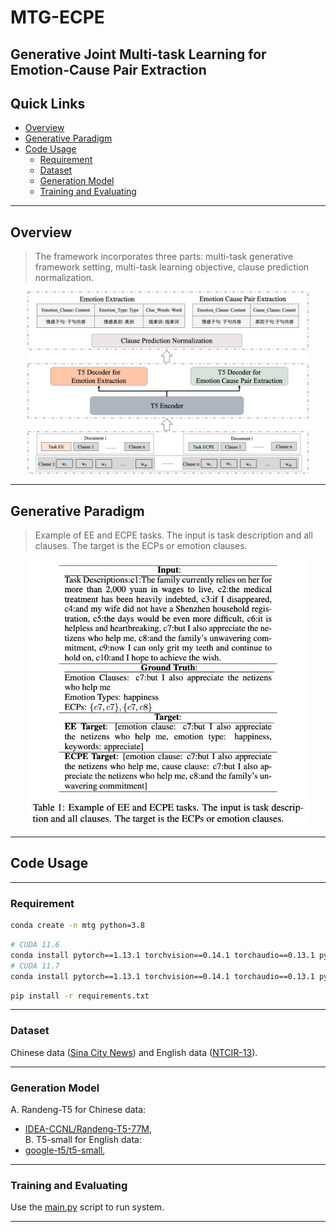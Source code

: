 # MTG-ECPE

## Generative Joint Multi-task Learning for Emotion-Cause Pair Extraction

## Quick Links
- [Overview](#overview)
- [Generative Paradigm](#generative_paradigm)
- [Code Usage](#code)
  - [Requirement](#requirement)
  - [Dataset](#data)
  - [Generation Model](#g_model)
  - [Training and Evaluating](#train&eval)


----------

## Overview<a name="overview" />

> The framework incorporates three parts: multi-task generative framework setting, multi-task learning objective, clause prediction normalization.

<p align="center">
  <img src="./figures/fig2.jpg" width="450"/>
</p>

----------
## Generative Paradigm<a name="generative_paradigm" />

> Example of EE and ECPE tasks. The input is task description and all clauses. The target is the ECPs or emotion clauses.

<p align="center">
  <img src="./figures/table1.jpg" width="450"/>
</p>

----------

## Code Usage<a name="code" />


----------
### Requirement<a name="requirement" />

``` bash 
conda create -n mtg python=3.8
```

``` bash
# CUDA 11.6
conda install pytorch==1.13.1 torchvision==0.14.1 torchaudio==0.13.1 pytorch-cuda=11.6 -c pytorch -c nvidia
# CUDA 11.7
conda install pytorch==1.13.1 torchvision==0.14.1 torchaudio==0.13.1 pytorch-cuda=11.7 -c pytorch -c nvidia
```

```bash
pip install -r requirements.txt
```

----------

### Dataset<a name="data" />

Chinese data ([Sina City News](data%ecpe%cn-10)) and English data ([NTCIR-13](data%ecpe%)).

----------
### Generation Model<a name="g_model" />

A. Randeng-T5 for Chinese data: 
  - [IDEA-CCNL/Randeng-T5-77M](https://huggingface.co/IDEA-CCNL/Randeng-T5-77M),  
B. T5-small for English data:
  - [google-t5/t5-small](https://huggingface.co/google-t5/t5-small), 

----------
### Training and Evaluating<a name="train&eval" />

Use the [main.py](main.py) script to run system. 

----------

